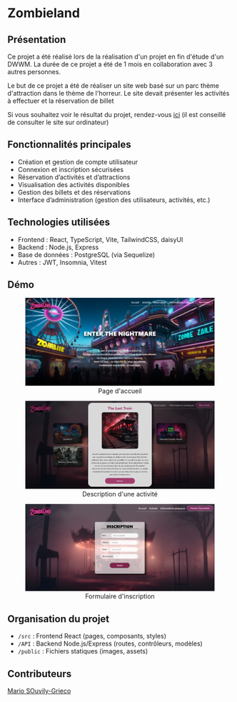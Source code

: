 # Zombieland

## Présentation
Ce projet a été réalisé lors de la réalisation d'un projet en fin d'étude d'un DWWM. La durée de ce projet a été de 1 mois en collaboration avec 3 autres personnes.

Le but de ce projet a été de réaliser un site web basé sur un parc thème d'attraction dans le thème de l'horreur. Le site devait présenter les activités à effectuer et la réservation de billet

Si vous souhaitez voir le résultat du projet, rendez-vous [ici](http://zombielandworld.surge.sh/) (il est conseillé de consulter le site sur ordinateur)

## Fonctionnalités principales
- Création et gestion de compte utilisateur
- Connexion et inscription sécurisées
- Réservation d’activités et d’attractions
- Visualisation des activités disponibles
- Gestion des billets et des réservations
- Interface d’administration (gestion des utilisateurs, activités, etc.)

## Technologies utilisées
- Frontend : React, TypeScript, Vite, TailwindCSS, daisyUI
- Backend : Node.js, Express
- Base de données : PostgreSQL (via Sequelize)
- Autres : JWT, Insomnia, Vitest


## Démo

<figure style="text-align: center;">
  <img src="public/image/readme/Accueil.PNG" alt="Page d'accueil du site" >
  <figcaption>Page d'accueil</figcaption>
</figure>

<figure style="text-align: center;">
  <img src="public/image/readme/Activite.PNG" alt="Exemple d'une description d'une activité" >
  <figcaption>Description d'une activité</figcaption>
</figure>

<figure style="text-align: center;">
  <img src="public/image/readme/Inscription.PNG" alt="Formulaire d'inscription" >
  <figcaption>Formulaire d'inscription</figcaption>
</figure>


## Organisation du projet
 - `/src` : Frontend React (pages, composants, styles)
 - `/API` : Backend Node.js/Express (routes, contrôleurs, modèles)
 - `/public` : Fichiers statiques (images, assets)



## Contributeurs

[Mario SOuvily-Grieco](https://github.com/mario-souvily)